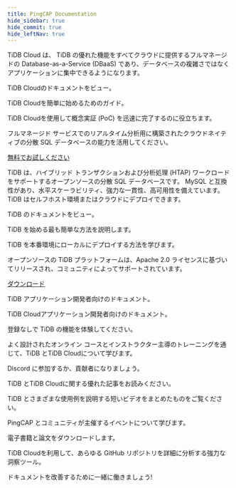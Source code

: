 ```yaml
---
title: PingCAP Documentation
hide_sidebar: true
hide_commit: true
hide_leftNav: true
---
```


<DocHomeContainer title="PingCAP ドキュメント" subTitle="Explore the how-to guides and references you need to use TiDB Cloud and TiDB, migrate data, and build your applications on the database.">

<DocHomeSection label="TiDB Cloud" anchor="tidb-cloud" id="tidb-cloud">

TiDB Cloud は、 TiDB の優れた機能をすべてクラウドに提供するフルマネージドの Database-as-a-Service (DBaaS) であり、データベースの複雑さではなくアプリケーションに集中できるようになります。

<DocHomeCardContainer>

<DocHomeCard href="https://docs.pingcap.com/tidbcloud" icon="doc2" label="TiDB Cloud Docs">

TiDB Cloudのドキュメントをビュー。

</DocHomeCard>

<DocHomeCard href="https://docs.pingcap.com/tidbcloud/tidb-cloud-quickstart" icon="cloud5" label="Get Started with TiDB Cloud">

TiDB Cloudを簡単に始めるためのガイド。

</DocHomeCard>

<DocHomeCard href="https://docs.pingcap.com/tidbcloud/tidb-cloud-poc" icon="cloud3" label="Perform a PoC with TiDB Cloud">

TiDB Cloudを使用して概念実証 (PoC) を迅速に完了するのに役立ちます。

</DocHomeCard>

</DocHomeCardContainer>

フルマネージド サービスでのリアルタイム分析用に構築されたクラウドネイティブの分散 SQL データベースの能力を活用してください。

<a href="https://tidbcloud.com/free-trial" class="button" target="_blank" referrerpolicy="no-referrer-when-downgrade">無料でお試しください</a>

</DocHomeSection>

<DocHomeSection label="TiDB" anchor="tidb" id="tidb">

<!-- Localization note for TiDB:

- English: use distributed SQL, and start to emphasize HTAP
- Chinese: can keep "NewSQL" and emphasize one-stop real-time HTAP ("一栈式实时 HTAP")
- Japanese: use NewSQL because it is well-recognized

-->

TiDB は、ハイブリッド トランザクションおよび分析処理 (HTAP) ワークロードをサポートするオープンソースの分散 SQL データベースです。 MySQL と互換性があり、水平スケーラビリティ、強力な一貫性、高可用性を備えています。 TiDB はセルフホスト環境またはクラウドにデプロイできます。

<DocHomeCardContainer>

<DocHomeCard href="https://docs.pingcap.com/tidb/stable" icon="doc1" label="TiDB Docs">

TiDB のドキュメントをビュー。

</DocHomeCard>

<DocHomeCard href="https://docs.pingcap.com/tidb/stable/quick-start-with-tidb" icon="doc5" label="Get Started with TiDB">

TiDB を始める最も簡単な方法を説明します。

</DocHomeCard>

<DocHomeCard href="https://docs.pingcap.com/tidb/stable/production-deployment-using-tiup" icon="cloud7" label="Deploy a Local TiDB Cluster">

TiDB を本番環境にローカルにデプロイする方法を学びます。

</DocHomeCard>

</DocHomeCardContainer>

オープンソースの TiDB プラットフォームは、Apache 2.0 ライセンスに基づいてリリースされ、コミュニティによってサポートされています。

<a href="https://en.pingcap.com/download/" class="button" target="_blank" referrerpolicy="no-referrer-when-downgrade">ダウンロード</a>

</DocHomeSection>

<DocHomeSection label="Developers" anchor="developers" id="developers">

<DocHomeCardContainer>

<DocHomeCard href="https://docs.pingcap.com/tidb/stable/dev-guide-overview" icon="doc8" label="Developer Guide">

TiDB アプリケーション開発者向けのドキュメント。

</DocHomeCard>

<DocHomeCard href="https://docs.pingcap.com/tidbcloud/dev-guide-overview" icon="cloud-dev" label="Developer Guide">

TiDB Cloudアプリケーション開発者向けのドキュメント。

</DocHomeCard>

</DocHomeCardContainer>

</DocHomeSection>

<DocHomeSection label="More resources" anchor="resources" id="resources">

<DocHomeCardContainer>

<DocHomeCard href="https://play.tidbcloud.com/?utm_source=docs&utm_medium=home_more_resources" icon="playground" label="TiDB Playground">

登録なしで TiDB の機能を体験してください。

</DocHomeCard>

<DocHomeCard href="https://en.pingcap.com/education/" icon="cloud1" label="PingCAP Education">

よく設計されたオンライン コースとインストラクター主導のトレーニングを通じて、TiDB とTiDB Cloudについて学びます。

</DocHomeCard>

<DocHomeCard href="https://discord.gg/DQZ2dy3cuc?utm_source=doc" icon="doc9" label="Community">

Discord に参加するか、貢献者になりましょう。

</DocHomeCard>

<DocHomeCard href="https://en.pingcap.com/blog/" icon="doc10" label="Blog Posts">

TiDB とTiDB Cloudに関する優れた記事をお読みください。

</DocHomeCard>

<DocHomeCard href="https://en.pingcap.com/videos/" icon="doc11" label="Videos">

TiDB とさまざまな使用例を説明する短いビデオをまとめたものをご覧ください。

</DocHomeCard>

<DocHomeCard href="https://en.pingcap.com/event/" icon="events" label="Events">

PingCAP とコミュニティが主催するイベントについて学びます。

</DocHomeCard>

<DocHomeCard href="https://en.pingcap.com/ebook-whitepaper/" icon="papers" label="eBooks & Papers">

電子書籍と論文をダウンロードします。

</DocHomeCard>

<DocHomeCard href="https://ossinsight.io/" icon="ossinsight" label="OSS Insight">

TiDB Cloudを利用して、あらゆる GitHub リポジトリを詳細に分析する強力な洞察ツール。

</DocHomeCard>

<DocHomeCard href="https://github.com/pingcap/docs/blob/master/CONTRIBUTING.md" icon="contributor" label="Contribute">

ドキュメントを改善するために一緒に働きましょう!

</DocHomeCard>

</DocHomeCardContainer>

</DocHomeSection>

</DocHomeContainer>

